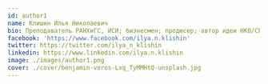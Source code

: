 ```yaml
---
id: author1
name: Клишин Илья Николаевич
bio: Преподаватель РАНХиГС, ИСИ; бизнесмен; продюсер; автор идеи НКО/СРО Фитнес Речи
facebook: 'https://www.facebook.com/ilya.n.klishin'
twitter: https://twitter.com/ilya_n_klishin
linkedin: https://www.linkedin.com/ilya.n.klishin
image: ./images/author1.png
cover: ./cover/benjamin-voros-Lxq_TyMMHtQ-unsplash.jpg
---
```

